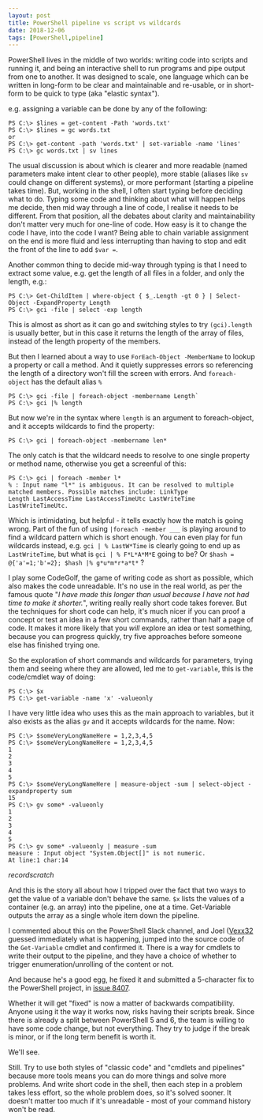 ```yaml
---
layout: post
title: PowerShell pipeline vs script vs wildcards
date: 2018-12-06
tags: [PowerShell,pipeline]
---
```


PowerShell lives in the middle of two worlds: 
writing code into scripts and running it,
and being an interactive shell to run programs and pipe output from one to another. 
It was designed to scale, one language which can be written in long-form to be clear and maintainable and re-usable,
or in short-form to be quick to type (aka "elastic syntax").

e.g. assigning a variable can be done by any of the following:

```
PS C:\> $lines = get-content -Path 'words.txt'
PS C:\> $lines = gc words.txt
or
PS C:\> get-content -path 'words.txt' | set-variable -name 'lines'
PS C:\> gc words.txt | sv lines

```

The usual discussion is about which is clearer and more readable (named parameters make intent clear to other people),
more stable (aliases like `sv` could change on different systems), or more performant (starting a pipeline takes time).
But, working in the shell, I often start typing before deciding what to do.
Typing some code and thinking about what will happen helps me decide,
then mid way through a line of code, I realise it needs to be different. 
From that position, all the debates about clarity and maintainability don't matter very much for one-line of code.
How easy is it to change the code I have, into the code I want?
Being able to chain variable assignment on the end is more fluid and less interrupting
than having to stop and edit the front of the line to add `$var =`.

Another common thing to decide mid-way through typing is that I need to extract some value,
e.g. get the length of all files in a folder, and only the length, e.g.:

```
PS C:\> Get-ChildItem | where-object { $_.Length -gt 0 } | Select-Object -ExpandProperty Length
PS C:\> gci -file | select -exp length
```

This is almost as short as it can go and switching styles to try `(gci).length` is usually better,
but in this case it returns the length of the array of files, instead of the length property of the members.

But then I learned about a way to use `ForEach-Object -MemberName` to lookup a property or call a method.
And it quietly suppresses errors so referencing the length of a directory won't fill the screen with errors.
And `foreach-object` has the default alias `%`

```
PS C:\> gci -file | foreach-object -membername Length`
PS C:\> gci |% length
```

But now we're in the syntax where `length` is an argument to foreach-object,
and it accepts wildcards to find the property:

```
PS C:\> gci | foreach-object -membername len*
```

The only catch is that the wildcard needs to resolve to one single property or method name,
otherwise you get a screenful of this:

```
PS C:\> gci | foreach -member l*
% : Input name "l*" is ambiguous. It can be resolved to multiple matched members. Possible matches include: LinkType
Length LastAccessTime LastAccessTimeUtc LastWriteTime LastWriteTimeUtc.
```

Which is intimidating, but helpful - it tells exactly how the match is going wrong.
Part of the fun of using `|foreach -member ___` is playing around to find a wildcard 
pattern which is short enough. You can even play for fun wildcards instead, e.g.
`gci | % LastW*Time` is clearly going to end up as `LastWriteTime`, but what is
`gci | % F*L*A*M*E` going to be? Or `$hash = @{'a'=1;'b'=2}; $hash |% g*u*m*r*a*t*` ?

I play some CodeGolf, the game of writing code as short as possible, 
which also makes the code unreadable. It's no use in the real world, 
as per the famous quote "*I have made this longer than usual because I have not had time to make it shorter.*", 
writing really really short code takes forever.
But the techniques for short code can help, it's much nicer if you can proof a concept or test an idea
in a few short commands, rather than half a page of code.
It makes it more likely that you *will* explore an idea or test something,
because you can progress quickly,
try five approaches before someone else has finished trying one.

So the exploration of short commands and wildcards for parameters, 
trying them and seeing where they are allowed, led me to `get-variable`,
this is the code/cmdlet way of doing:

```
PS C:\> $x
PS C:\> get-variable -name 'x' -valueonly
```

I have very little idea who uses this as the main approach to variables,
but it also exists as the alias `gv` and it accepts wildcards for the name.
Now:

```
PS C:\> $someVeryLongNameHere = 1,2,3,4,5
PS C:\> $someVeryLongNameHere = 1,2,3,4,5
1
2
3
4
5
PS C:\> $someVeryLongNameHere | measure-object -sum | select-object -expandproperty sum
15
PS C:\> gv some* -valueonly
1
2
3
4
5
PS C:\> gv some* -valueonly | measure -sum
measure : Input object "System.Object[]" is not numeric.
At line:1 char:14
```

*recordscratch*

And this is the story all about how I tripped over the fact that two ways to get the value of a variable
don't behave the same. `$x` lists the values of a container (e.g. an array) into the pipeline, one at a time.
Get-Variable outputs the array as a single whole item down the pipeline.

I commented about this on the PowerShell Slack channel,
and Joel ([Vexx32](https://github.com/vexx32) guessed immediately what is happening,
jumped into the source code of the `Get-Variable` cmdlet and confirmed it.
There is a way for cmdlets to write their output to the pipeline,
and they have a choice of whether to trigger enumeration/unrolling of the content or not.

And because he's a good egg, he fixed it and submitted a 5-character fix to the PowerShell project, 
in [issue 8407](https://github.com/PowerShell/PowerShell/pull/8407).

Whether it will get "fixed" is now a matter of backwards compatibility.
Anyone using it the way it works now, risks having their scripts break.
Since there is already a split between PowerShell 5 and 6,
the team is willing to have some code change, but not everything.
They try to judge if the break is minor, or if the long term benefit is worth it.

We'll see.

Still. Try to use both styles of "classic code" and "cmdlets and pipelines" because
more tools means you can do more things and solve more problems. 
And write short code in the shell, then each step in a problem takes less effort,
so the whole problem does, so it's solved sooner.
It doesn't matter too much if it's unreadable - most of your command history won't be read.
